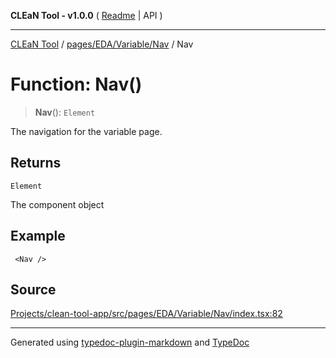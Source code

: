 **CLEaN Tool - v1.0.0** ( [Readme](../../../../../README.md) \| API )

***

[CLEaN Tool](../../../../../modules.md) / [pages/EDA/Variable/Nav](../README.md) / Nav

# Function: Nav()

> **Nav**(): `Element`

The navigation for the variable page.

## Returns

`Element`

The component object

## Example

```tsx
 <Nav />
```

## Source

[Projects/clean-tool-app/src/pages/EDA/Variable/Nav/index.tsx:82](https://github.com/yuckyh/clean-tool-app/)

***

Generated using [typedoc-plugin-markdown](https://www.npmjs.com/package/typedoc-plugin-markdown) and [TypeDoc](https://typedoc.org/)
